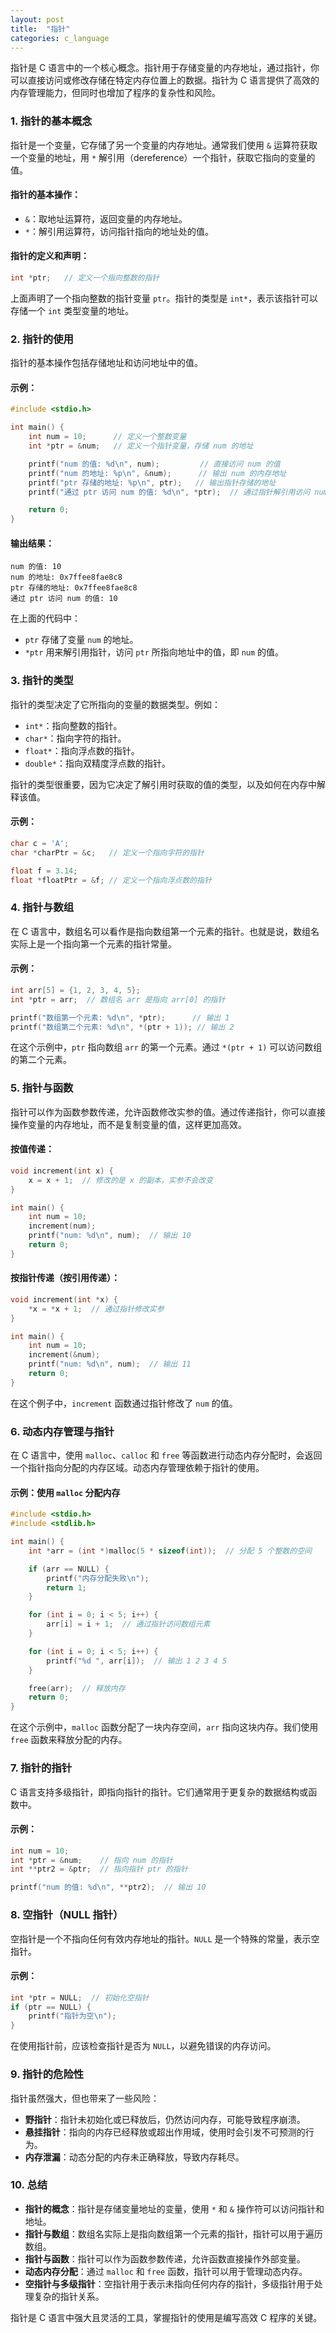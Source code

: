 ```yaml
---
layout: post
title:  "指针"
categories: c_language
---
```


指针是 C 语言中的一个核心概念。指针用于存储变量的内存地址，通过指针，你可以直接访问或修改存储在特定内存位置上的数据。指针为 C 语言提供了高效的内存管理能力，但同时也增加了程序的复杂性和风险。

### 1. **指针的基本概念**

指针是一个变量，它存储了另一个变量的内存地址。通常我们使用 `&` 运算符获取一个变量的地址，用 `*` 解引用（dereference）一个指针，获取它指向的变量的值。

#### 指针的基本操作：

- `&`：取地址运算符，返回变量的内存地址。
- `*`：解引用运算符，访问指针指向的地址处的值。

#### 指针的定义和声明：

```c
int *ptr;   // 定义一个指向整数的指针
```

上面声明了一个指向整数的指针变量 `ptr`。指针的类型是 `int*`，表示该指针可以存储一个 `int` 类型变量的地址。

### 2. **指针的使用**

指针的基本操作包括存储地址和访问地址中的值。

#### 示例：

```c
#include <stdio.h>

int main() {
    int num = 10;      // 定义一个整数变量
    int *ptr = &num;   // 定义一个指针变量，存储 num 的地址

    printf("num 的值: %d\n", num);         // 直接访问 num 的值
    printf("num 的地址: %p\n", &num);      // 输出 num 的内存地址
    printf("ptr 存储的地址: %p\n", ptr);   // 输出指针存储的地址
    printf("通过 ptr 访问 num 的值: %d\n", *ptr);  // 通过指针解引用访问 num 的值

    return 0;
}
```

#### 输出结果：

```
num 的值: 10
num 的地址: 0x7ffee8fae8c8
ptr 存储的地址: 0x7ffee8fae8c8
通过 ptr 访问 num 的值: 10
```

在上面的代码中：

- `ptr` 存储了变量 `num` 的地址。
- `*ptr` 用来解引用指针，访问 `ptr` 所指向地址中的值，即 `num` 的值。

### 3. **指针的类型**

指针的类型决定了它所指向的变量的数据类型。例如：

- `int*`：指向整数的指针。
- `char*`：指向字符的指针。
- `float*`：指向浮点数的指针。
- `double*`：指向双精度浮点数的指针。

指针的类型很重要，因为它决定了解引用时获取的值的类型，以及如何在内存中解释该值。

#### 示例：

```c
char c = 'A';
char *charPtr = &c;   // 定义一个指向字符的指针

float f = 3.14;
float *floatPtr = &f; // 定义一个指向浮点数的指针
```

### 4. **指针与数组**

在 C 语言中，数组名可以看作是指向数组第一个元素的指针。也就是说，数组名实际上是一个指向第一个元素的指针常量。

#### 示例：

```c
int arr[5] = {1, 2, 3, 4, 5};
int *ptr = arr;  // 数组名 arr 是指向 arr[0] 的指针

printf("数组第一个元素: %d\n", *ptr);      // 输出 1
printf("数组第二个元素: %d\n", *(ptr + 1)); // 输出 2
```

在这个示例中，`ptr` 指向数组 `arr` 的第一个元素。通过 `*(ptr + 1)` 可以访问数组的第二个元素。

### 5. **指针与函数**

指针可以作为函数参数传递，允许函数修改实参的值。通过传递指针，你可以直接操作变量的内存地址，而不是复制变量的值，这样更加高效。

#### 按值传递：

```c
void increment(int x) {
    x = x + 1;  // 修改的是 x 的副本，实参不会改变
}

int main() {
    int num = 10;
    increment(num);
    printf("num: %d\n", num);  // 输出 10
    return 0;
}
```

#### 按指针传递（按引用传递）：

```c
void increment(int *x) {
    *x = *x + 1;  // 通过指针修改实参
}

int main() {
    int num = 10;
    increment(&num);
    printf("num: %d\n", num);  // 输出 11
    return 0;
}
```

在这个例子中，`increment` 函数通过指针修改了 `num` 的值。

### 6. **动态内存管理与指针**

在 C 语言中，使用 `malloc`、`calloc` 和 `free` 等函数进行动态内存分配时，会返回一个指针指向分配的内存区域。动态内存管理依赖于指针的使用。

#### 示例：使用 `malloc` 分配内存

```c
#include <stdio.h>
#include <stdlib.h>

int main() {
    int *arr = (int *)malloc(5 * sizeof(int));  // 分配 5 个整数的空间

    if (arr == NULL) {
        printf("内存分配失败\n");
        return 1;
    }

    for (int i = 0; i < 5; i++) {
        arr[i] = i + 1;  // 通过指针访问数组元素
    }

    for (int i = 0; i < 5; i++) {
        printf("%d ", arr[i]);  // 输出 1 2 3 4 5
    }

    free(arr);  // 释放内存
    return 0;
}
```

在这个示例中，`malloc` 函数分配了一块内存空间，`arr` 指向这块内存。我们使用 `free` 函数来释放分配的内存。

### 7. **指针的指针**

C 语言支持多级指针，即指向指针的指针。它们通常用于更复杂的数据结构或函数中。

#### 示例：

```c
int num = 10;
int *ptr = &num;    // 指向 num 的指针
int **ptr2 = &ptr;  // 指向指针 ptr 的指针

printf("num 的值: %d\n", **ptr2);  // 输出 10
```

### 8. **空指针（NULL 指针）**

空指针是一个不指向任何有效内存地址的指针。`NULL` 是一个特殊的常量，表示空指针。

#### 示例：

```c
int *ptr = NULL;  // 初始化空指针
if (ptr == NULL) {
    printf("指针为空\n");
}
```

在使用指针前，应该检查指针是否为 `NULL`，以避免错误的内存访问。

### 9. **指针的危险性**

指针虽然强大，但也带来了一些风险：
- **野指针**：指针未初始化或已释放后，仍然访问内存，可能导致程序崩溃。
- **悬挂指针**：指向的内存已经释放或超出作用域，使用时会引发不可预测的行为。
- **内存泄漏**：动态分配的内存未正确释放，导致内存耗尽。

### 10. **总结**

- **指针的概念**：指针是存储变量地址的变量，使用 `*` 和 `&` 操作符可以访问指针和地址。
- **指针与数组**：数组名实际上是指向数组第一个元素的指针，指针可以用于遍历数组。
- **指针与函数**：指针可以作为函数参数传递，允许函数直接操作外部变量。
- **动态内存分配**：通过 `malloc` 和 `free` 函数，指针可以用于管理动态内存。
- **空指针与多级指针**：空指针用于表示未指向任何内存的指针，多级指针用于处理复杂的指针关系。

指针是 C 语言中强大且灵活的工具，掌握指针的使用是编写高效 C 程序的关键。